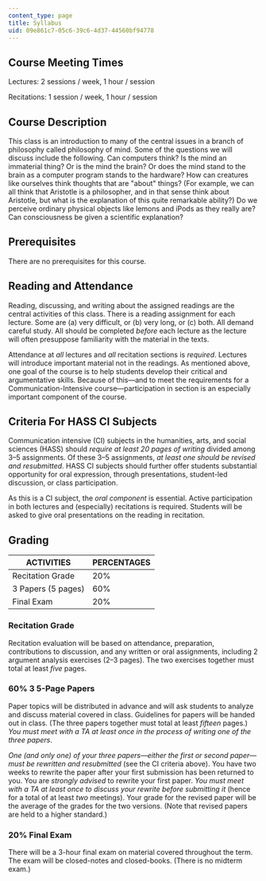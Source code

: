 ```yaml
---
content_type: page
title: Syllabus
uid: 09e861c7-05c6-39c6-4d37-44560bf94778
---
```


Course Meeting Times
--------------------

Lectures: 2 sessions / week, 1 hour / session

Recitations: 1 session / week, 1 hour / session

Course Description
------------------

This class is an introduction to many of the central issues in a branch of philosophy called philosophy of mind. Some of the questions we will discuss include the following. Can computers think? Is the mind an immaterial thing? Or is the mind the brain? Or does the mind stand to the brain as a computer program stands to the hardware? How can creatures like ourselves think thoughts that are "about" things? (For example, we can all think that Aristotle is a philosopher, and in that sense think about Aristotle, but what is the explanation of this quite remarkable ability?) Do we perceive ordinary physical objects like lemons and iPods as they really are? Can consciousness be given a scientific explanation?

Prerequisites
-------------

There are no prerequisites for this course.

Reading and Attendance
----------------------

Reading, discussing, and writing about the assigned readings are the central activities of this class. There is a reading assignment for each lecture. Some are (a) very difficult, or (b) very long, or (c) both. All demand careful study. All should be completed _before_ each lecture as the lecture will often presuppose familiarity with the material in the texts.

Attendance at _all_ lectures and _all_ recitation sections is _required_. Lectures will introduce important material not in the readings. As mentioned above, one goal of the course is to help students develop their critical and argumentative skills. Because of this—and to meet the requirements for a Communication-Intensive course—participation in section is an especially important component of the course.

Criteria For HASS CI Subjects
-----------------------------

Communication intensive (CI) subjects in the humanities, arts, and social sciences (HASS) should _require at least 20 pages of writing_ divided among 3–5 assignments. Of these 3–5 assignments, _at least one should be revised and resubmitted_. HASS CI subjects should further offer students substantial opportunity for oral expression, through presentations, student-led discussion, or class participation.

As this is a CI subject, the _oral component_ is essential. Active participation in both lectures and (especially) recitations is required. Students will be asked to give oral presentations on the reading in recitation.

Grading
-------

| ACTIVITIES | PERCENTAGES |
| --- | --- |
| Recitation Grade | 20% |
| 3 Papers (5 pages) | 60% |
| Final Exam | 20% 

### Recitation Grade

Recitation evaluation will be based on attendance, preparation, contributions to discussion, and any written or oral assignments, including 2 argument analysis exercises (2–3 pages). The two exercises together must total at least _five_ pages.

### 60% 3 5-Page Papers

Paper topics will be distributed in advance and will ask students to analyze and discuss material covered in class. Guidelines for papers will be handed out in class. (The three papers together must total at least _fifteen_ pages.) _You must meet with a TA at least once in the process of writing one of the three papers_.

_One (and only one) of your three papers—either the first or second paper—must be rewritten and resubmitted_ (see the CI criteria above). You have two weeks to rewrite the paper after your first submission has been returned to you. You are _strongly advised_ to rewrite your first paper. _You must meet with a TA at least once to discuss your rewrite before submitting it_ (hence for a total of at least _two_ meetings). Your grade for the revised paper will be the average of the grades for the two versions. (Note that revised papers are held to a higher standard.)

### 20% Final Exam

There will be a 3-hour final exam on material covered throughout the term.  
The exam will be closed-notes and closed-books. (There is no midterm exam.)